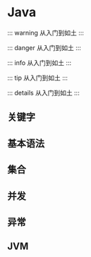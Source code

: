 # Java

::: warning
从入门到如土
:::

::: danger
从入门到如土
:::

::: info
从入门到如土
:::

::: tip
从入门到如土
:::

::: details
从入门到如土
:::

## 关键字

## 基本语法

## 集合

## 并发

## 异常

## JVM
